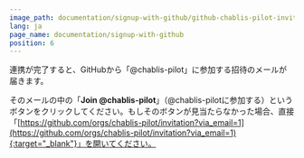 ```yaml
---
image_path: documentation/signup-with-github/github-chablis-pilot-invitation.jpg
lang: ja
page_name: documentation/signup-with-github
position: 6
---
```


連携が完了すると、GitHubから「@chablis-pilot」に参加する招待のメールが届きます。

そのメールの中の「__Join @chablis-pilot__」（@chablis-pilotに参加する）というボタンをクリックしてください。もしそのボタンが見当たらなかった場合、直接「[https://github.com/orgs/chablis-pilot/invitation?via_email=1](https://github.com/orgs/chablis-pilot/invitation?via_email=1){:target="_blank"}」を開いてください。
